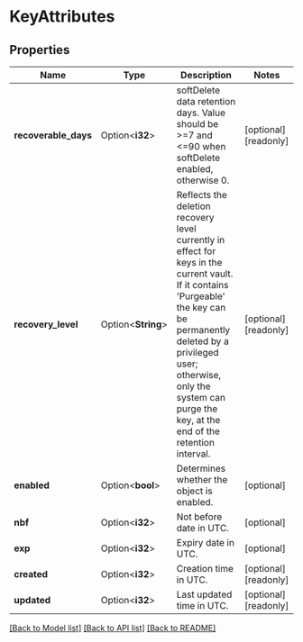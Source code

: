 # KeyAttributes

## Properties

Name | Type | Description | Notes
------------ | ------------- | ------------- | -------------
**recoverable_days** | Option<**i32**> | softDelete data retention days. Value should be >=7 and <=90 when softDelete enabled, otherwise 0. | [optional][readonly]
**recovery_level** | Option<**String**> | Reflects the deletion recovery level currently in effect for keys in the current vault. If it contains 'Purgeable' the key can be permanently deleted by a privileged user; otherwise, only the system can purge the key, at the end of the retention interval. | [optional][readonly]
**enabled** | Option<**bool**> | Determines whether the object is enabled. | [optional]
**nbf** | Option<**i32**> | Not before date in UTC. | [optional]
**exp** | Option<**i32**> | Expiry date in UTC. | [optional]
**created** | Option<**i32**> | Creation time in UTC. | [optional][readonly]
**updated** | Option<**i32**> | Last updated time in UTC. | [optional][readonly]

[[Back to Model list]](../README.md#documentation-for-models) [[Back to API list]](../README.md#documentation-for-api-endpoints) [[Back to README]](../README.md)


